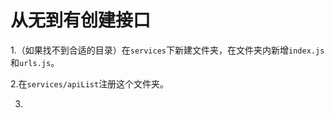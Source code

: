 # 从无到有创建接口

1.（如果找不到合适的目录）在`services`下新建文件夹，在文件夹内新增`index.js`和`urls.js`。

2.在`services/apiList`注册这个文件夹。

3.